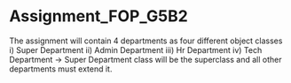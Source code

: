 # Assignment_FOP_G5B2
 The assignment will contain 4 departments as four different object classes  i) Super Department  ii) Admin Department  iii) Hr Department  iv) Tech Department  → Super Department class will be the superclass and all other departments must extend it.

